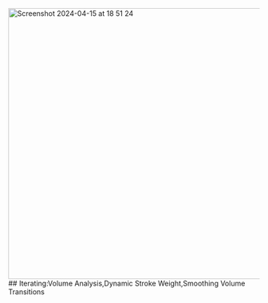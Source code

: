 <img width="545" alt="Screenshot 2024-04-15 at 18 51 24" src="https://github.com/DebraChen/Sound-Visualisation/assets/91618091/4f298bbb-3a7c-41a3-9e9f-3fa8d07faacf">
## Iterating:Volume Analysis,Dynamic Stroke Weight,Smoothing Volume Transitions

